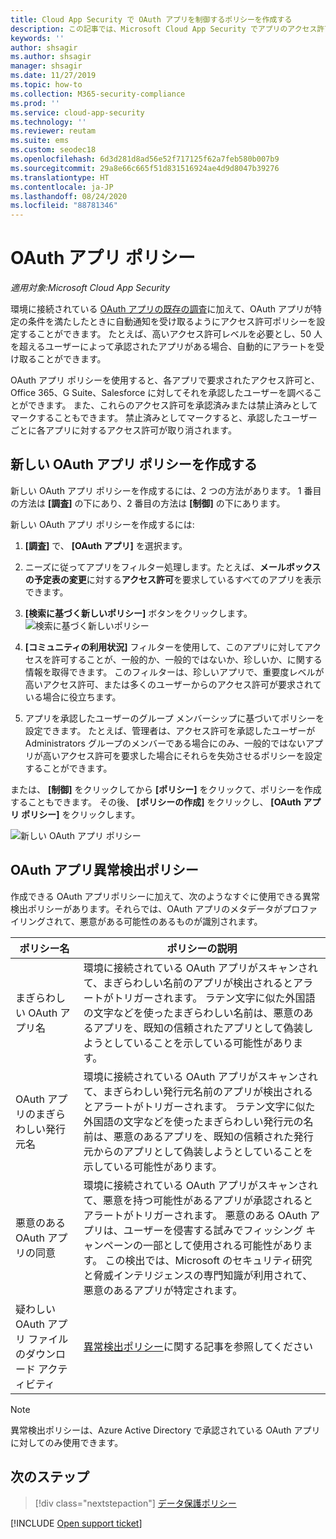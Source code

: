 ```yaml
---
title: Cloud App Security で OAuth アプリを制御するポリシーを作成する
description: この記事では、Microsoft Cloud App Security でアプリのアクセス許可ポリシーを作成して使用する手順について説明します。
keywords: ''
author: shsagir
ms.author: shsagir
manager: shsagir
ms.date: 11/27/2019
ms.topic: how-to
ms.collection: M365-security-compliance
ms.prod: ''
ms.service: cloud-app-security
ms.technology: ''
ms.reviewer: reutam
ms.suite: ems
ms.custom: seodec18
ms.openlocfilehash: 6d3d281d8ad56e52f717125f62a7feb580b007b9
ms.sourcegitcommit: 29a8e66c665f51d831516924ae4d9d8047b39276
ms.translationtype: HT
ms.contentlocale: ja-JP
ms.lasthandoff: 08/24/2020
ms.locfileid: "88781346"
---
```

# <a name="oauth-app-policies"></a>OAuth アプリ ポリシー

*適用対象:Microsoft Cloud App Security*

環境に接続されている [OAuth アプリの既存の調査](manage-app-permissions.md)に加えて、OAuth アプリが特定の条件を満たしたときに自動通知を受け取るようにアクセス許可ポリシーを設定することができます。 たとえば、高いアクセス許可レベルを必要とし、50 人を超えるユーザーによって承認されたアプリがある場合、自動的にアラートを受け取ることができます。

OAuth アプリ ポリシーを使用すると、各アプリで要求されたアクセス許可と、Office 365、G Suite、Salesforce に対してそれを承認したユーザーを調べることができます。 また、これらのアクセス許可を承認済みまたは禁止済みとしてマークすることもできます。 禁止済みとしてマークすると、承認したユーザーごとに各アプリに対するアクセス許可が取り消されます。

## <a name="create-a-new-oauth-app-policy"></a>新しい OAuth アプリ ポリシーを作成する

新しい OAuth アプリ ポリシーを作成するには、2 つの方法があります。 1 番目の方法は **[調査]** の下にあり、2 番目の方法は **[制御]** の下にあります。

新しい OAuth アプリ ポリシーを作成するには:

1. **[調査]** で、 **[OAuth アプリ]** を選択ます。

1. ニーズに従ってアプリをフィルター処理します。たとえば、**メールボックスの予定表の変更**に対する**アクセス許可**を要求しているすべてのアプリを表示できます。
1. **[検索に基づく新しいポリシー]** ボタンをクリックします。
    ![検索に基づく新しいポリシー](media/app-permissions-filter.png)
1. **[コミュニティの利用状況]** フィルターを使用して、このアプリに対してアクセスを許可することが、一般的か、一般的ではないか、珍しいか、に関する情報を取得できます。 このフィルターは、珍しいアプリで、重要度レベルが高いアクセス許可、または多くのユーザーからのアクセス許可が要求されている場合に役立ちます。
1. アプリを承認したユーザーのグループ メンバーシップに基づいてポリシーを設定できます。 たとえば、管理者は、アクセス許可を承認したユーザーが Administrators グループのメンバーである場合にのみ、一般的ではないアプリが高いアクセス許可を要求した場合にそれらを失効させるポリシーを設定することができます。

または、 **[制御]** をクリックしてから **[ポリシー]** をクリックて、ポリシーを作成することもできます。 その後、 **[ポリシーの作成]** をクリックし、 **[OAuth アプリ ポリシー]** をクリックします。

   ![新しい OAuth アプリ ポリシー](media/app-permissions-policy.png)

## <a name="oauth-app-anomaly-detection-policies"></a>OAuth アプリ異常検出ポリシー

作成できる OAuth アプリポリシーに加えて、次のようなすぐに使用できる異常検出ポリシーがあります。それらでは、OAuth アプリのメタデータがプロファイリングされて、悪意がある可能性のあるものが識別されます。

| ポリシー名 | ポリシーの説明 |
| --- | --- |
| まぎらわしい OAuth アプリ名 | 環境に接続されている OAuth アプリがスキャンされて、まぎらわしい名前のアプリが検出されるとアラートがトリガーされます。 ラテン文字に似た外国語の文字などを使ったまぎらわしい名前は、悪意のあるアプリを、既知の信頼されたアプリとして偽装しようとしていることを示している可能性があります。 |
| OAuth アプリのまぎらわしい発行元名 | 環境に接続されている OAuth アプリがスキャンされて、まぎらわしい発行元名前のアプリが検出されるとアラートがトリガーされます。 ラテン文字に似た外国語の文字などを使ったまぎらわしい発行元の名前は、悪意のあるアプリを、既知の信頼された発行元からのアプリとして偽装しようとしていることを示している可能性があります。 |
| 悪意のある OAuth アプリの同意 | 環境に接続されている OAuth アプリがスキャンされて、悪意を持つ可能性があるアプリが承認されるとアラートがトリガーされます。 悪意のある OAuth アプリは、ユーザーを侵害する試みでフィッシング キャンペーンの一部として使用される可能性があります。 この検出では、Microsoft のセキュリティ研究と脅威インテリジェンスの専門知識が利用されて、悪意のあるアプリが特定されます。 |
| 疑わしい OAuth アプリ ファイルのダウンロード アクティビティ | [異常検出ポリシー](anomaly-detection-policy.md#suspicious-oauth-app-file-download-activities)に関する記事を参照してください |

<!--
| OAuth apps authorized by external users | Scans OAuth apps connected to your environment and triggers an alert when an app was authorized by an external user. |
| OAuth apps with high permissions and rare community use – Google | Scans OAuth apps connected to your environment and triggers an alert for apps with high permissions and rare community use in Google. |
| OAuth apps with high permissions and rare community use – Office | Scans OAuth apps connected to your environment and triggers an alert for apps with high permissions and rare community use in Office. |
| OAuth apps with rare community use - Salesforce | Scans OAuth apps connected to your environment and triggers an alert for apps with rare community use in Salesforce. |
-->

> [!NOTE]
> 異常検出ポリシーは、Azure Active Directory で承認されている OAuth アプリに対してのみ使用できます。

## <a name="next-steps"></a>次のステップ

> [!div class="nextstepaction"]
> [データ保護ポリシー](data-protection-policies.md)

[!INCLUDE [Open support ticket](includes/support.md)]
